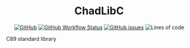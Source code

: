 <div align="center">

# ChadLibC

[![GitHub](https://img.shields.io/github/license/cute-engineewing/chadlibc?style=flat-square)](LICENSE)
[![GitHub Workflow Status](https://img.shields.io/github/workflow/status/cute-engineewing/chadlibc/CI?style=flat-square)](https://github.com/cute-engineewing/chadlibc/actions/workflows/ci.yml)
[![GitHub issues](https://img.shields.io/github/issues/cute-engineewing/chadlibc?style=flat-square)](https://github.com/cute-engineewing/chadlibc/issues)
![Lines of code](https://img.shields.io/tokei/lines/github/cute-engineewing/chadlibc?style=flat-square)

</div>

C89 standard library

